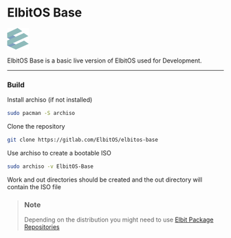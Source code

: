 # ElbitOS Base

![logo](gitlab_assets/logo-min.png)

ElbitOS Base is a basic live version of ElbitOS used for Development.

------

### Build

Install archiso (if not installed)

```bash
sudo pacman -S archiso
```

Clone the repository

```bash
git clone https://gitlab.com/ElbitOS/elbitos-base
```

Use archiso to create a bootable ISO

```bash
sudo archiso -v ElbitOS-Base
```

Work and out directories should be created and the out directory will contain the ISO file

> ### Note
> Depending on the distribution you might need to use [Elbit Package Repositories](https://github.com/ElbitOS/ElbitOS-Package-Repositories)
